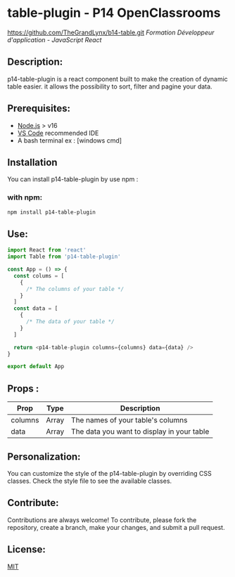 # table-plugin - P14 OpenClassrooms

https://github.com/TheGrandLynx/b14-table.git
_Formation Développeur d'application - JavaScript React_

## Description:

p14-table-plugin is a react component built to make the creation of dynamic table easier. it allows the possibility to sort, filter and pagine your data.

## Prerequisites:

- [Node.js](https://nodejs.org/en/) > v16
- [VS Code](https://code.visualstudio.com/) recommended IDE
- A bash terminal ex : [windows cmd]

## Installation

You can install p14-table-plugin by use npm :

### with npm:

```bash
npm install p14-table-plugin
```

## Use:

```javascript
import React from 'react'
import Table from 'p14-table-plugin'

const App = () => {
  const colums = [
    {
      /* The columns of your table */
    }
  ]
  const data = [
    {
      /* The data of your table */
    }
  ]

  return <p14-table-plugin columns={columns} data={data} />
}

export default App
```

## Props :

| Prop    | Type  | Description                                |
| ------- | ----- | ------------------------------------------ |
| columns | Array | The names of your table's columns          |
| data    | Array | The data you want to display in your table |

## Personalization:

You can customize the style of the p14-table-plugin by overriding CSS classes. Check the style file to see the available classes.

## Contribute:

Contributions are always welcome! To contribute, please fork the repository, create a branch, make your changes, and submit a pull request.

## License:

[MIT](https://opensource.org/licenses/MIT)
